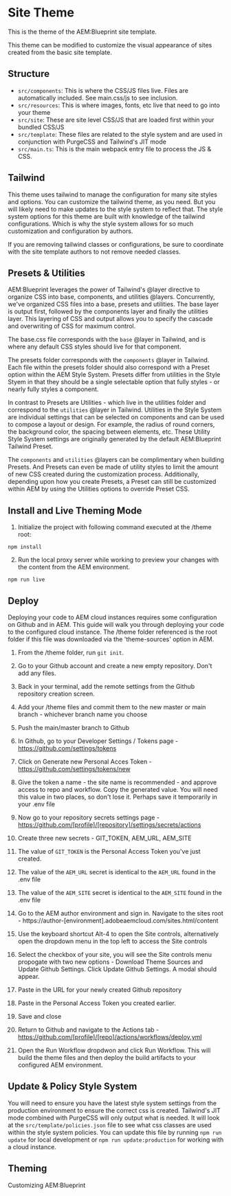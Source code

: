 # Site Theme

This is the theme of the AEM:Blueprint site template. 

This theme can be modified to customize the visual appearance of sites created from the basic site template.

## Structure

* `src/components`: This is where the CSS/JS files live. Files are automatically included. See main.css/js to see inclusion.
* `src/resources`: This is where images, fonts, etc live that need to go into your theme
* `src/site`: These are site level CSS/JS that are loaded first within your bundled CSS/JS
* `src/template`: These files are related to the style system and are used in conjunction with PurgeCSS and Tailwind's JIT mode
* `src/main.ts`: This is the main webpack entry file to process the JS & CSS.

## Tailwind
This theme uses tailwind to manage the configuration for many site styles and options. You can customize the tailwind theme, as you need. But you will likely need to make updates to the style system to reflect that.
The style system options for this theme are built with knowledge of the tailwind configurations. Which is why the style system allows for so much customization and configuration by authors.

If you are removing tailwind classes or configurations, be sure to coordinate with the site template authors to not remove needed classes.

## Presets & Utilities
AEM:Blueprint leverages the power of Tailwind's @layer directive to organize CSS into base, components, and utilities @layers. Concurrently, we've organized CSS files into a base, presets and utilities. The base layer is output first, followed by the components layer and finally the utilities layer. This layering of CSS and output allows you to specify the cascade and overwriting of CSS for maximum control.

The base.css file corresponds with the `base` @layer in Tailwind, and is where any default CSS styles should live for that component.

The presets folder corresponds with the `components` @layer in Tailwind. Each file within the presets folder should also correspond with a Preset option within the AEM Style System. Presets differ from utilities in the Style Styem in that they should be a single selectable option that fully styles - or nearly fully styles a component. 

In contrast to Presets are Utilities - which live in the utilities folder and correspond to the `utilities` @layer in Tailwind. Utilities in the Style System are individual settings that can be selected on components and can be used to compose a layout or design. For example, the radius of round corners, the background color, the spacing between elements, etc. These Utility Style System settings are originally generated by the default AEM:Blueprint Tailwind Preset. 

The `components` and `utilities` @layers can be complimentary when building Presets. And Presets can even be made of utility styles to limit the amount of new CSS created during the customization process. Additionally, depending upon how you create Presets, a Preset can still be customized within AEM by using the Utilities options to override Preset CSS.

## Install and Live Theming Mode
1. Initialize the project with following command executed at the /theme root:

```
npm install
```

2. Run the local proxy server while working to preview your changes with the content from the AEM environment.

```
npm run live
```

## Deploy
Deploying your code to AEM cloud instances requires some configuration on Github and in AEM. This guide will walk you through deploying your code to the configured cloud instance. The /theme folder referenced is the root folder if this file was downloaded via the 'theme-sources' option in AEM.

1. From the /theme folder, run `git init`.

2. Go to your Github account and create a new empty repository. Don't add any files. 

3. Back in your terminal, add the remote settings from the Github repository creation screen.

4. Add your /theme files and commit them to the new master or main branch - whichever branch name you choose

5. Push the main/master branch to Github

6. In Github, go to your Developer Settings / Tokens page - https://github.com/settings/tokens

7. Click on Generate new Personal Acces Token - https://github.com/settings/tokens/new

8. Give the token a name - the site name is recommended - and approve access to repo and workflow. Copy the generated value. You will need this value in two places, so don't lose it. Perhaps save it temporarily in your .env file

9. Now go to your repository secrets settings page - https://github.com/[profile]/[repository]/settings/secrets/actions

10. Create three new secrets - GIT_TOKEN, AEM_URL, AEM_SITE

11. The value of `GIT_TOKEN` is the Personal Access Token you've just created.

12. The value of the `AEM_URL` secret is identical to the `AEM_URL` found in the .env file 

13. The value of the `AEM_SITE` secret is identical to the `AEM_SITE` found in the .env file

14. Go to the AEM author environment and sign in. Navigate to the sites root - https://author-[environment].adobeaemcloud.com/sites.html/content

15. Use the keyboard shortcut Alt-4 to open the Site controls, alternatively open the dropdown menu in the top left to access the Site controls

16. Select the checkbox of your site, you will see the Site controls menu propogate with two new options - Download Theme Sources and Update Github Settings. Click Update Github Settings. A modal should appear.

17. Paste in the URL for your newly created Github repository

18. Paste in the Personal Access Token you created earlier.

19. Save and close

20. Return to Github and navigate to the Actions tab - https://github.com/[profile]/[repo]/actions/workflows/deploy.yml

21. Open the Run Workflow dropdwon and click Run Workflow. This will build the theme files and then deploy the build artifacts to your configured AEM environment.

## Update & Policy Style System
You will need to ensure you have the latest style system settings from the production environment to ensure the correct css is created. 
Tailwind's JIT mode combined with PurgeCSS will only output what is needed. It will look at the `src/template/policies.json` file to see what css classes are used within the style system policies.
You can update this file by running `npm run update` for local development or `npm run update:production` for working with a cloud instance.

## Theming
Customizing AEM:Blueprint 